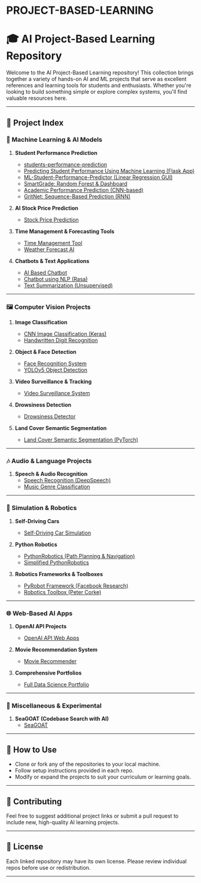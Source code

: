 # PROJECT-BASED-LEARNING
# 🎓 AI Project-Based Learning Repository

Welcome to the AI Project-Based Learning repository! This collection brings together a variety of hands-on AI and ML projects that serve as excellent references and learning tools for students and enthusiasts. Whether you're looking to build something simple or explore complex systems, you'll find valuable resources here.

---

## 🔗 Project Index

### 🧠 Machine Learning & AI Models

1. **Student Performance Prediction**
   - [students-performance-prediction](https://github.com/mohammedAljadd/students-performance-prediction)
   - [Predicting Student Performance Using Machine Learning (Flask App)](https://github.com/skprasad117/Predicting-Student-Performance-Using-Machine-Learning)
   - [ML-Student-Performance-Predictor (Linear Regression GUI)](https://github.com/William-Laverty/ML-Student-Performance-Predictor)
   - [SmartGrade: Random Forest & Dashboard](https://github.com/VipinChoudhary-dev/SmartGrade-randomforest-ML)
   - [Academic Performance Prediction (CNN-based)](https://github.com/ZongJ1111/Academic-Performance-Prediction)
   - [GritNet: Sequence-Based Prediction (RNN)](https://github.com/udacity/gritnet)

2. **AI Stock Price Prediction**
   - [Stock Price Prediction](https://github.com/llSourcell/Stock_Price_Prediction)

3. **Time Management & Forecasting Tools**
   - [Time Management Tool](https://github.com/AnubhavChaturvedi-GitHub/Time-Management-Tool)
   - [Weather Forecast AI](https://github.com/Suundumused/Weather-Forecast-AI-Example)

4. **Chatbots & Text Applications**
   - [AI Based Chatbot](https://github.com/Abhinav-26/AI-Chatbot)
   - [Chatbot using NLP (Rasa)](https://github.com/RasaHQ/rasa)
   - [Text Summarization (Unsupervised)](https://github.com/facebookresearch/UnsupervisedMT)

---

### 🖼️ Computer Vision Projects

1. **Image Classification**
   - [CNN Image Classification (Keras)](https://github.com/keras-team/keras)
   - [Handwritten Digit Recognition](https://github.com/tensorflow/models)

2. **Object & Face Detection**
   - [Face Recognition System](https://github.com/ageitgey/face_recognition)
   - [YOLOv5 Object Detection](https://github.com/ultralytics/yolov5)

3. **Video Surveillance & Tracking**
   - [Video Surveillance System](https://github.com/ApoorvGit/Video-Surveillance-and-tracking-system)

4. **Drowsiness Detection**
   - [Drowsiness Detector](https://github.com/Projects-Developer/Drowsiness-Detector-College-Project)

5. **Land Cover Semantic Segmentation**
   - [Land Cover Semantic Segmentation (PyTorch)](https://github.com/souvikmajumder26/Land-Cover-Semantic-Segmentation-PyTorch)

---

### 🎶 Audio & Language Projects

1. **Speech & Audio Recognition**
   - [Speech Recognition (DeepSpeech)](https://github.com/mozilla/DeepSpeech)
   - [Music Genre Classification](https://github.com/keunwoochoi/music-auto_tagging-keras)

---

### 🚗 Simulation & Robotics

1. **Self-Driving Cars**
   - [Self-Driving Car Simulation](https://github.com/udacity/self-driving-car-sim)

2. **Python Robotics**
   - [PythonRobotics (Path Planning & Navigation)](https://github.com/AtsushiSakai/PythonRobotics)
   - [Simplified PythonRobotics](https://github.com/lucacolombo97/PythonRobotics)

3. **Robotics Frameworks & Toolboxes**
   - [PyRobot Framework (Facebook Research)](https://github.com/facebookresearch/pyrobot)
   - [Robotics Toolbox (Peter Corke)](https://github.com/petercorke/robotics-toolbox-python)

---

### 🌐 Web-Based AI Apps

1. **OpenAI API Projects**
   - [OpenAI API Web Apps](https://github.com/MaxineXiong/OpenAI-API-Web-Apps)

2. **Movie Recommendation System**
   - [Movie Recommender](https://github.com/inboxpraveen/movie-recommendation-system)

3. **Comprehensive Portfolios**
   - [Full Data Science Portfolio](https://github.com/MelihGulum/Comprehensive-Data-Science-AI-Project-Portfolio)

---

### 🧪 Miscellaneous & Experimental

1. **SeaGOAT (Codebase Search with AI)**
   - [SeaGOAT](https://github.com/kantord/SeaGOAT)

---

## 📘 How to Use

- Clone or fork any of the repositories to your local machine.
- Follow setup instructions provided in each repo.
- Modify or expand the projects to suit your curriculum or learning goals.

---

## 👥 Contributing

Feel free to suggest additional project links or submit a pull request to include new, high-quality AI learning projects.

---

## 📜 License

Each linked repository may have its own license. Please review individual repos before use or redistribution.

---
